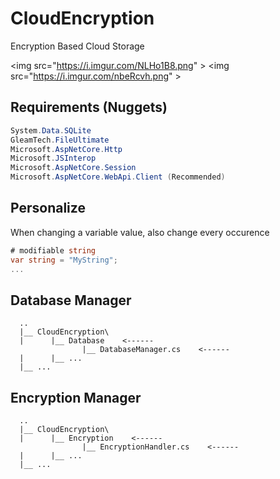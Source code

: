 # CloudEncryption
Encryption Based Cloud Storage

<img src="https://i.imgur.com/NLHo1B8.png" \>
<img src="https://i.imgur.com/nbeRcvh.png" \>

## Requirements (Nuggets)
```cs
System.Data.SQLite
GleamTech.FileUltimate
Microsoft.AspNetCore.Http
Microsoft.JSInterop
Microsoft.AspNetCore.Session
Microsoft.AspNetCore.WebApi.Client (Recommended)
```

## Personalize
When changing a variable value, also change every occurence
```cs
# modifiable string
var string = "MyString";
...
```

## Database Manager
```batch
  ..
  |__ CloudEncryption\
  |      |__ Database    <------
                |__ DatabaseManager.cs    <------
  |      |__ ... 
  |__ ...
```

## Encryption Manager
```batch
  ..
  |__ CloudEncryption\
  |      |__ Encryption    <------
                |__ EncryptionHandler.cs    <------
  |      |__ ... 
  |__ ...
```

